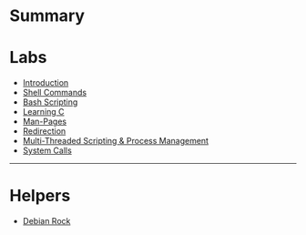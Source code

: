 # Summary
# Labs

- [Introduction](./Labs/Introduction.md)
- [Shell Commands](./Shell_Commands/Shell_Commands.md)
- [Bash Scripting]()
- [Learning C]()
- [Man-Pages]()
- [Redirection]()
- [Multi-Threaded Scripting & Process Management]()
- [System Calls]()

-------------

# Helpers

- [Debian Rock](./Debian_Rock/Debian_Rock.md)